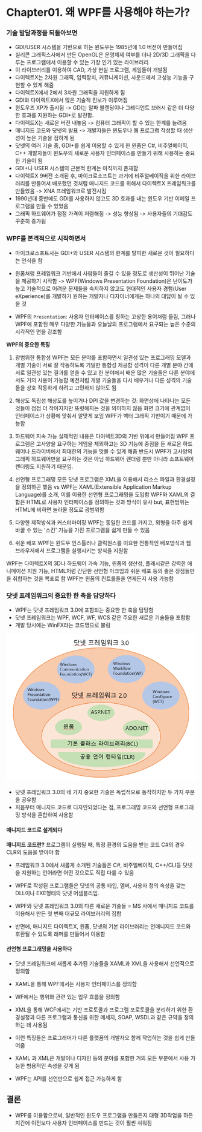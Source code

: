 # Chapter01. 왜 WPF를 사용해야 하는가?
### 기술 발달과정을 되돌아보면
- GDI/USER 시스템을 기반으로 하는 윈도우는 1985년에 1.0 버전이 만들어짐
- 실리콘 그래픽스사에서 만든 OpenGL은 운영체제 여부를 더나 2D/3D 그래픽을 다루는 프로그램에서 이용할 수 있는
  가장 인기 있는 라이브러리
- 이 라이브러리를 이용하여 CAD, 가상 현실 프로그램, 게임들이 개발됨
- 다이렉트X는 2차원 그래픽, 입력장치, 커뮤니케이션, 사운드에서 고성능 기능을 구현할 수 있게 해줌
- 다이렉트X에서 2에서 3차원 그래픽을 지원하게 됨
- GDI와 다이렉트X에서 많은 기술적 진보가 이루어짐 
- 윈도우즈 XP가 출시됨 
  -> GDI는 알파 블렌딩이나 그레디언트 브러시 같은 더 다양한 효과를 지원하는 GDI+로 발전함.
- 다이렉트X는 새로운 버전 내놓음 -> 컴퓨터 그래픽이 할 수 있는 한계를 늘려옴
- 매니지드 코드와 닷넷의 발표 -> 개발자들은 윈도우나 웹 프로그램 작성할 때 생산성이 높은 기술을 접하게 됨
- 닷넷의 여러 기술 중, GDI+를 쉽게 이용할 수 있게 한 윈폼은 C#, 비주얼베이직, C++ 개발자들이 윈도우의 새로운 사용자 인터페이스를 만들기 위해 사용하는 중요한 기술이 됨
- GDI+나 USER 시스템의 근본적 한계는 아직까지 존재함
- 다이렉트X 9버전 소개된 후, 마이크로소프트는 과거에 비주얼베이직을 위한 라이브러리를 만들어서
  배포했던 것처럼 매니지드 코드를 위해서 다이렉트X 프레임워크를 만들었음 -> XNA 프레임워크로 발전시킴
- 1990년대 중반에도 GDI를 사용하지 않고도 3D 효과를 내는 윈도우 기반 이메일 프로그램을 만들 수 있었음
- 그래픽 하드웨어가 점점 가격이 저렴해짐 -> 성능 향상됨 -> 사용자들의 기대감도 꾸준히 증가됨

### WPF를 본격적으로 시작하면서
- 마이크로소프트사는 GDI+와 USER 시스템의 한계를 탈피한 새로운 것이 필요하다는 인식을 함

- 윈폼처럼 프레임워크 기반에서 사람들이 즐길 수 있을 정도로 생산성이 뛰어난 기술을 제공하기 시작함
->  WPF(Windows Presentation Foundation)은 난이도가 높고 기술적으로 어려운 문제들을 숙지하지 않고도 현대적인 사용자 경험(User eXperience)를 개발하기
    원하는 개발자나 디자이너에게는 하나의 대답이 될 수 있을 것
  
- WPF의 `Presentation`: 사용자 인터페이스를 칭하는 고상한 용어처럼 들림, 그러나 WPF에 포함된 매우 다양한 기능들과 오늘날의 프로그램에서 요구되는
                        높은 수준의 시각적인 면을 강조함                    
                    

**WPF의 중요한 특징**
1. 광범위한 통합성
    WPF는 모든 분야를 포함하면서 일관성 있는 프로그래밍 모델과 개별 기술이 서로 잘 작동하도록 기밀한 통합성 제공함 
    성격이 다른 개별 분야 간에 서로 일관성 있는 결과를 얻을 수 있고 한 분야에서 배운 많은 기술들은 다른 분야에서도 거의 사용이 가능함 
    예전처럼 개별 기술들을 다시 배우거나 다른 성격의 기술들을 상호 작동하게 하려고 고민하지 않아도 됨

2. 해상도 독립성
    해상도를 높이거나 DPI 값을 변경하는 것: 화면상에 나타나는 모든 것들이 점점 더 작아지지만 또렷해지는 것을 의미하지 않음
    화면 크기에 관계없이 인터페이스가 상황에 맞춰서 알맞게 보임
    WPF가 벡터 그래픽 기반이기 때문에 가능함

3. 하드웨어 지속 가능
    실제적인 내용은 다이렉트3D의 기반 위에서 만들어짐
    WPF 프로그램은 고사양을 요구하는 게임을 제외하고는 3D 기능에 중점을 둔 새로운 하드웨어나 드라이버에서 최대한의 기능을 맛볼 수 있게 해줌
    반드시 WPF가 고사양의 그래픽 하드웨어만을 요구하는 것은 아님
    하드웨어 렌더링 뿐만 아니라 소프트웨어 렌더링도 지원하기 때문임.

4. 선언형 프로그래밍
    모든 닷넷 프로그램은 XML을 이용해서 리소스 파일과 환경설정을 정의하곤 했음
                                vs
    WPF는 XAML(Extensible Application Markup Language)를 소개, 이를 이용한 선언형 프로그래밍을 도입함
    WPF와 XAML의 결합은 HTML로 사용자 인터페이스를 정의하는 것과 방식이 유사 
    but, 표현범위는 HTML에 비하면 놀라울 정도로 광범위함

5. 다양한 제작방식과 커스터마이징
    WPF는 동일한 코드를 가지고, 외형을 아주 쉽게 바꿀 수 있는 '스킨' 기능을 가진 프로그램을 쉽게 만들 수 있음

6. 쉬운 배포 
    WPF는 윈도우 인스톨러나 클릭원스를 이요한 전통적인 배포방식과 웹 브라우저에서 프로그램을 실행시키는 방식을 지원함

WPF는 다이렉트X의 3D나 하드웨어 가속 기능, 윈폼의 생산성, 플래시같은 강력한 애니메이션 지원 기능, HTML처럼 간단한 선언형 마크업과
쉬운 배포 등의 좋은 장점들만을 취합하는 것을 목표로 함
WPF는 윈폼의 컨트롤들을 언제든지 사용 가능함

### 닷넷 프레임워크의 중요한 한 축을 담당하다
- WPF는 닷넷 프레임워크 3.0에 포함되는 중요한 한 축을 담당함
- 닷넷 프레임워크는 WPF, WCF, WF, WCS 같은 주요한 새로운 기술들을 포함함
- 개발 당시에는 WinFX라는 코드명으로 불림

![](pic1.PNG)

- 닷넷 프레임워크 3.0의 네 가지 중요한 기술은 독립적으로 동작하지만 두 가지 부분을 공유함
- 처음부터 매니지드 코드로 디자인되었다는 점, 프로그래밍 코드와 선언형 프로그래밍 방식을 혼합하여 사용함

#### 매니지드 코드로 설계되다
**매니지드 코드란?**
프로그램이 실행될 때, 특정 환경의 도움을 받는 코드
C#의 경우 CLR의 도움을 받아야 함


- 프레임워크 3.0에서 새롭게 소개된 기술들은 C#, 비주얼베이직, C++/CLI등 닷넷을 지원하는 언어라면 어떤 것으로도 직접 다룰 수 있음
- WPF로 작성된 프로그램들은 닷넷의 공통 타입, 멤버, 사용자 정의 속성을 갖는 DLL이나 EXE형태의 닷넷 어셈블리임.

- WPF와 닷넷 프레임워크 3.0의 다른 새로운 기술들 = MS 사에서 매니지드 코드를 이용해서 만든 첫 번째 대규모 라이브러리의 집합
- 반면에, 매니지드 다이렉트X, 윈폼, 닷넷의 기본 라이브러리는 언매니지드 코드와 호환될 수 있도록 래퍼를 만들어서 이용함 

#### 선언형 프로그래밍을 사용하다
- 닷넷 프레임워크에 새롭게 추가된 기술들을 XAML과 XML을 사용해서 선언적으로 정의함
- XAML을 통해 WPF에서는 사용자 인터페이스를 정의함
- WF에서는 행위와 관련 있는 업무 흐름을 정의함
- XML을 통해 WCF에서는 기반 프로토콜과 프로그램 포로토콜을 분리하기 위한 환경설정과 다른 프로그램과 통신을 위한 메세지,
  SOAP, WSDL과 같은 규약을 정의하는 데 사용됨

- 이런 특징들은 프로그래머가 다른 플랫폼의 개발자오 함께 작업하는 것을 쉽게 만들어줌
- XAML 과 XML은 개발이나 디자인 등의 분야를 포함한 거의 모든 부분에서 사용 가능한 범용적인 속성을 갖게 됨
- WPF는 API를 선언만으로 쉽게 접근 가능하게 함

## 결론
- WPF를 이용함으로써, 일반적인 윈도우 프로그램을 만들든지 대형 3D작업을 하든지간에 이전보다 사용자 인터페이스를 만드는 것이 훨씬 쉬워짐